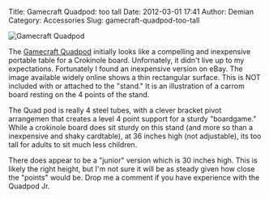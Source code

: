 Title: Gamecraft Quadpod: too tall
Date: 2012-03-01 17:41
Author: Demian
Category: Accessories
Slug: gamecraft-quadpod-too-tall

![Gamecraft Quadpod](|filename|images/GamecraftQuadpod.jpg)

The [Gamecraft
Quadpod](http://www.amazon.com/Gamecraft-HM40230XBM-Quadpod/dp/B000BR7I4I)
initially looks like a compelling and inexpensive portable table for a
Crokinole board. Unfornately, it didn't live up to my expectations.
Fortunately I found an inexpensive version on eBay. The image available
widely online shows a thin rectangular surface. This is NOT included
with or attached to the "stand." It is an illustration of a carrom board
resting on the 4 points of the stand.

The Quad pod is really 4 steel tubes, with a clever bracket pivot
arrangemen that creates a level 4 point support for a sturdy
"boardgame." While a crokinole board does sit sturdy on this stand (and
more so than a inexpensive and shaky cardtable), at 36 inches high (not
adjustable), its too tall for adults to sit much less children.

There does appear to be a "junior" version which is 30 inches high. This
is likely the right height, but I'm not sure it will be as steady given
how close the "points" would be. Drop me a comment if you have
experience with the Quadpod Jr.
